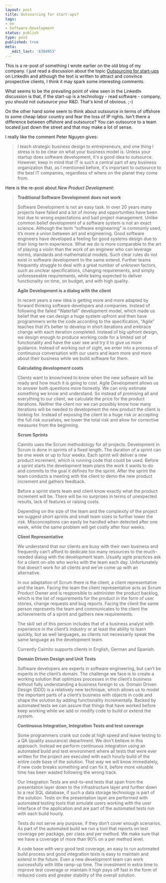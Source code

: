 ```yaml
---
layout: post
title: Outsourcing for start-ups?
tags:
- en
- Software-Development
status: publish
type: post
published: true
meta:
  _edit_last: '6384953'
---
```

<p>This is a re-post of something I wrote earlier on the old blog of my company. I just read a discussion about the topic <a href="http://www.linkedin.com/answers/startups-small-businesses/starting-up/STR_STP/168156-2371260?searchIdx=4&amp;sik=1204670846333&amp;goback=%2Easr_1_1204670846333">Outsourcing for start-ups</a> on LinkedIn and although the text is written to attract and convince prospective clients, I think it may spark some interesting comments.</p>

<p>What seems to be the prevailing point of view seen in the LinkedIn discussion is that, if the start-up is a technology - read software - company, you should not outsource your R&amp;D. That's kind of obvious. ;-)</p>

<p>On the other hand some seem to think about outsource in terms of offshore to some cheap labor country and fear the loss of IP rights. Isn't there a difference between offshore and outsource? You can outsource to a team located just down the street and that may make a lot of sense.</p>

<p>I really like the comment Peter Nguyen gives:</p>

<blockquote>I teach strategic business design to entrepreneurs, and one thing I stress is to be clear on what your business model is. Unless your startup does software development, it's a good idea to outsource. However, keep in mind that IT is such a central part of any business organization that, as I mentioned before, it's important to outsource to the best IT companies, regardless of where on the planet they come from. </blockquote>

<p>Here is the re-post about <em>New Product Development</em>:</p>

<blockquote><p><strong>Traditional Software Development does not work</strong></p>
<p>Software Development is not an easy task. In over 20 years many projects have failed and a lot of money and opportunities have been lost due to wrong expectations and bad project management. Unlike common belief development of a software system is not an exact science. Although the term &ldquo;software engineering&rdquo; is commonly used, it&rsquo;s more a union between art and engineering. Good software engineers have developed a feeling for good systems design due to their long-term experience. What we do is more comparable to the art of playing a violin than the work of an engineer who can leverage norms, standards and mathematical models. Such clear rules do not exist in software development to the same extend. Further teams frequently struggle to deal with a great number of unknown factors, such as unclear specifications, changing requirements, and simply unforeseeable requirements, while being expected to deliver functionality on time, on budget, and with high quality.</p>

<p><strong>Agile Development is a dialog with the client</strong></p>
<p>In recent years a new idea is getting more and more adapted by forward thinking software developers and companies. Instead of following the failed &ldquo;Waterfall&rdquo; development model, which made us belief that we can design a huge system upfront and then have programmers write the code according to the specification, &ldquo;Agile&rdquo; teaches that it&rsquo;s better to develop in short iterations and embrace change with each iteration completed. Instead of big upfront design, we design enough to produce working code for a limited set of functionality and have the user see and try it to give us more guidance. Instead of working out of sight, we enter into a process of continuous conversation with our users and learn more and more about their business while we build software for them.

<p><strong>Calculating development costs</strong></p>
<p>Clients want to know/need to know when the new software will be ready and how much it is going to cost. Agile Development allows us to answer both questions more honestly. We can only estimate something we know and understand. So instead of promising all and everything to our client, we calculate the price for the product iterations. Neither the client nor we can possibly know how many iterations will be needed to development the new product the client is looking for. Instead of exposing the client to a huge risk or accepting the full risk ourselves, we lower the total risk and allow for corrective measures from the beginning.</p>

<p><strong>Scrum Sprints</strong></p>
<p>Caimito uses the Scrum methodology for all projects. Development in Scrum is done in sprints of a fixed length. The duration of a sprint can be one week or up to four weeks. Each sprint will deliver a new product increment, which is running code that could be used. Before a sprint starts the development team plans the work it wants to do and commits to the goal it defines for the sprint. After the sprint the team conducts a meeting with the client to demo the new product increment and gathers feedback.</p>
<p>Before a sprint starts team and client know exactly what the product increment will be. There will be no surprises in terms of unexpected results, lack of features or raising costs.</p>
<p>Depending on the size of the team and the complexity of the project we suggest short sprints and small team sizes to further lower the risk. Misconceptions can easily be handled when detected after one week, while the same problem will get costly after four weeks.</p>

<p><strong>Client Representative</strong></p>
<p>We understand that our clients are busy with their own business and frequently can&rsquo;t afford to dedicate too many resources to the much-needed dialog with the development team. Usually agile practices ask for a client on-site who works with the team each day. Unfortunately that doesn&rsquo;t work for all clients and we&rsquo;ve come up with an alternative.</p>
<p>In our adaptation of Scrum there is the client, a client representative and the team. Facing the team the client representative acts as Scrum Product Owner and is responsible to administer the product backlog, which is the list of requirements for the product in the form of user stories, change requests and bug reports. Facing the client the same person represents the team and communicates to the client the achievements of a sprint and gathers new requirements.</p>
<p>The skill set of this person includes that of a business analyst with experience in the client&rsquo;s industry or at least the ability to learn quickly, but as well languages, as clients not necessarily speak the same language as the development team.</p>
<p>Currently Caimito supports clients in English, German and Spanish.</p>

<p><strong>Domain Driven Design and Unit Tests</strong></p>
<p>Software developers are experts in software engineering, but can&rsquo;t be experts in the client&rsquo;s domain. The challenge we face is to create a working solution that optimizes processes in the client&rsquo;s business without fully understanding a business foreign to us. Domain Driven Design (DDD) is a relatively new technique, which allows us to model the important parts of a client&rsquo;s business with objects in code and shape the solution by adding functionality incrementally. Backed by automated tests we can assure that things that have worked before keep working while we add or modify code to build or extend the system.</p>

<p><strong>Continuous Integration, Integration Tests and test coverage</strong></p>
<p>Some programmers crank out code at high speed and leave testing to a QA (quality assurance) department. We don&rsquo;t believe in this approach. Instead we perform continuous integration using an automated build and test environment where all tests that were ever written for the project are executed with each hourly build of the entire code base of the solution. That way we will know immediately, if new code breaks something and can fix it, before more valuable time has been wasted following the wrong track.</p>
<p>Our Integration Tests are end-to-end tests that span from the presentation layer down to the infrastructure layer and further down to a real SQL database, if such a data storage technology is part of the solution. Tests on the presentation layer are performed with automated testing tools that simulate users working with the user interface of the application and are part of the automated tests run with each build hourly.</p>
<p>Tests do not serve any purpose, if they don&rsquo;t cover enough scenarios. As part of the automated build we run a tool that reports on test coverage per package, per class and per method. We make sure that we have a coverage of more than 90% on a per method level.</p>
<p>A code base with very good test coverage, an easy to run automated build process and good integration tests is easy to maintain and extend in the future. Even a new development team can work successfully with little ramp-up time. The investment in extra time to improve test coverage or maintain it high pays off fast in the form of reduced costs and greater stability of the overall solution.</p></blockquote>
